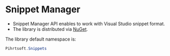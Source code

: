 # Snippet Manager
* Snippet Manager API enables to work with Visual Studio snippet format.
* The library is distributed via [NuGet](https://www.nuget.org/packages/SnippetManager).

The library default namespace is:
```c#
Pihrtsoft.Snippets
```